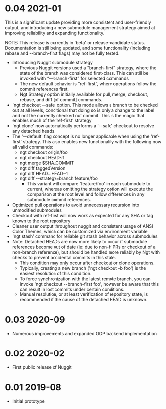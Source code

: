# 0.04 2021-01

This is a significant update providing more consistent and
user-friendly output, and introducing a new submodule management
strategy aimed at improving reliability and expanding functionality.

NOTE: This release is currently in 'beta' or release-candidate status.
Documentation is still being updated, and some functionality
(including rebase and --branch-first flags) may not be fully tested.

 
- Introducing Nuggit submodule strategy
  - Previous Nuggit versions used a "branch-first" strategy, where the state of the branch was considered first-class.  This can still be invoked with “—branch-first” for selected commands
  - The new default behavior is “ref-first”, where operations follow the commit references first.
  - Ngt Strategy option initially available for pull, merge, checkout, rebase, and diff [of commit] commands.
- 'ngt checkout --safe'  option.  This mode allows a branch to be checked out at all levels, conditional that doing so is only a change to the label and not the currently checked out commit. This is the magic that enables much of the ‘ref-first’ strategy
- 'ngt clone' now automatically performs a '--safe' checkout to resolve any detached heads.
- The '--default' flag concept is no longer applicable when using the 'ref-first' strategy.  This also enables new functionality with the following now all valid commands:
   - ngt checkout origin/foo
   - ngt checkout HEAD~1
   - ngt merge $SHA_COMMIT
   - ngt diff taggedVersion
   - ngt diff HEAD...HEAD~1
   - ngt diff --strategy=branch feature/foo
     - This variant will compare 'feature/foo' in each submodule to current, whereas omitting the strategy option will execute the comparison at the root level and follow differences in any submodule commit references.
- Optimized pull operations to avoid unnecessary recursion into unmodified submodules
- Checkout with ref-first will now work as expected for any SHA or tag known to the root repository
- Cleaner user output throughout nuggit and consistent usage of ANSI Color Themes, which can be customized via environment variable
- 'ngt stash' command for reliable git stash behavior across submodules
- Note: Detached HEADs are now more likely to occur if submodule references become out of date (ie: due to non-ff PRs or checkout of a non-branch reference), but should be handled more reliably by Ngt with checks to prevent accidental commits in this state.
  - This condition may only occur after checkout or clone operations.
  - Typically, creating a new branch ('ngt checkout -b foo') is the easiest resolution of this condition.
  - To force synchronization with the latest remote branch, you can invoke 'ngt checkout --branch-first foo', however be aware that this can result in lost commits under certain conditions.
  - Manual resolution, or at least verification of repository state, is recommended if the cause of the detached HEAD is unknown.

# 0.03 2020-09

- Numerous improvements and expanded OOP backend implementation

# 0.02 2020-02

- First public release of Nuggit

# 0.01 2019-08

- Initial prototype
